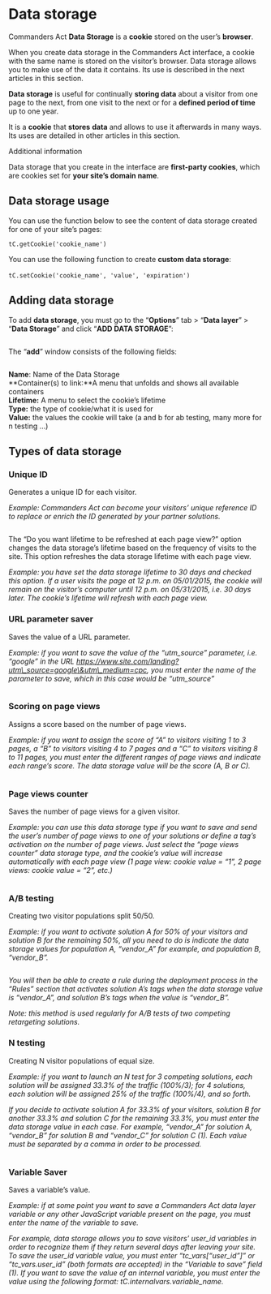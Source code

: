 # Data storage

Commanders Act **Data Storage** is a **cookie** stored on the user’s **browser**.

When you create data storage in the Commanders Act interface, a cookie with the same name is stored on the visitor’s browser.  Data storage allows you to make use of the data it contains. Its use is described in the next articles in this section.

**Data storage** is useful for continually **storing data** about a visitor from one page to the next, from one visit to the next or for a **defined period of time** up to one year.

It is a **cookie** that **stores** **data** and allows to use it afterwards in many ways. Its uses are detailed in other articles in this section.

Additional information

Data storage that you create in the interface are **first-party cookies**, which are cookies set for **your site’s domain name**.

## Data storage usage

You can use the function below to see the content of data storage created for one of your site’s pages:

`tC.getCookie('cookie_name')`

You can use the following function to create **custom data storage**:\
\
`tC.setCookie('cookie_name', 'value', 'expiration')`

## Adding data storage

To add **data storage**, you must go to the “**Options**” tab > “**Data layer**” > “**Data Storage**” and click “**ADD DATA STORAGE**”:

<figure><img src="../../../../../../../.gitbook/assets/image (288).png" alt=""><figcaption></figcaption></figure>

The “**add**” window consists of the following fields:

<figure><img src="../../../../../../../.gitbook/assets/image (289).png" alt=""><figcaption></figcaption></figure>

**Name**: Name of the Data Storage\
**Container(s) to link:**A menu that unfolds and shows all available containers\
**Lifetime:** A menu to select the cookie’s lifetime\
**Type:** the type of cookie/what it is used for\
**Value:** the values the cookie will take (a and b for ab testing, many more for n testing …)

## Types of data storage

### **Unique ID**

Generates a unique ID for each visitor.

_Example: Commanders Act can become your visitors’ unique reference ID to replace or enrich the ID generated by your partner solutions._

<figure><img src="../../../../../../../.gitbook/assets/image (290).png" alt=""><figcaption></figcaption></figure>

The “Do you want lifetime to be refreshed at each page view?” option changes the data storage’s lifetime based on the frequency of visits to the site. This option refreshes the data storage lifetime with each page view.

_Example: you have set the data storage lifetime to 30 days and checked this option. If a user visits the page at 12 p.m. on 05/01/2015, the cookie will remain on the visitor’s computer until 12 p.m. on 05/31/2015, i.e. 30 days later. The cookie’s lifetime will refresh with each page view._

### &#x20;**URL parameter saver**

Saves the value of a URL parameter.

_Example: if you want to save the value of the “utm\_source” parameter, i.e. “google” in the URL https://www.site.com/landing?utm\_source=google\&utm\_medium=cpc, you must enter the name of the parameter to save, which in this case would be “utm\_source”_ [\
](https://community.commandersact.com/wp-content/uploads/sites/2/2016/01/DS\_URL\_PAR\_SAV.png)

<figure><img src="../../../../../../../.gitbook/assets/image (291).png" alt=""><figcaption></figcaption></figure>

### **Scoring on page views**

Assigns a score based on the number of page views.

_Example: if you want to assign the score of “A” to visitors visiting 1 to 3 pages, a “B” to visitors visiting 4 to 7 pages and a “C” to visitors visiting 8 to 11 pages, you must enter the different ranges of page views and indicate each range’s score. The data storage value will be the score (A, B or C)._[\
](https://community.commandersact.com/wp-content/uploads/sites/2/2016/01/DS\_SCORING\_PV.png)

<figure><img src="../../../../../../../.gitbook/assets/image (292).png" alt=""><figcaption></figcaption></figure>

### **Page views counter**

Saves the number of page views for a  given visitor.

_Example: you can use this data storage type if you want to save and send the user’s number of page views to one of your solutions or define a tag’s activation on the number of page views. Just select the “page views counter” data storage type, and the cookie’s value will increase automatically with each page view (1 page view: cookie value = “1”, 2 page views: cookie value = “2”, etc.)_[\
](https://community.commandersact.com/wp-content/uploads/sites/2/2016/01/DS\_PV\_COUNTER.png)

<figure><img src="../../../../../../../.gitbook/assets/image (293).png" alt=""><figcaption></figcaption></figure>

### **A/B testing**

Creating two visitor populations split 50/50.

_Example: if you want to activate solution A for 50% of your visitors and solution B for the remaining 50%, all you need to do is indicate the data storage values for population A, “vendor\_A” for example, and population B,  “vendor\_B”._

<figure><img src="../../../../../../../.gitbook/assets/image (294).png" alt=""><figcaption></figcaption></figure>

&#x20;_You will then be able to create a rule during the deployment process in the “Rules” section that activates solution A’s tags when the data storage value is “vendor\_A”, and solution B’s tags when the value is “vendor\_B”._

_Note: this method is used regularly for A/B tests of two competing retargeting solutions._

### **N testing**

Creating N visitor populations of equal size.

_Example: if you want to launch an N test for 3 competing solutions, each solution will be assigned 33.3% of the traffic (100%/3); for 4 solutions, each solution will be assigned 25% of the traffic (100%/4), and so forth._

_If you decide to activate solution A for 33.3% of your visitors, solution B for another 33.3% and solution C for the remaining 33.3%, you must enter the data storage value in each case. For example, “vendor\_A” for solution A, “vendor\_B” for solution B and “vendor\_C” for solution C (1). Each value must be separated by a comma in order to be processed._

<figure><img src="../../../../../../../.gitbook/assets/image (295).png" alt=""><figcaption></figcaption></figure>

### &#x20;**Variable Saver**

Saves a variable’s value.

_Example: if at some point you want to save a Commanders Act data layer variable or any other JavaScript variable present on the page, you must enter the name of the variable to save._

_For example, data storage allows you to save visitors’ user\_id variables in order to recognize them if they return several days after leaving your site. To save the user\_id variable value, you must enter “tc\_vars\[“user\_id”]” or “tc\_vars.user\_id” (both formats are accepted) in the “Variable to save” field (1). If you want to save the value of an internal variable, you must enter the value using the following format: tC.internalvars.variable\_name._

<figure><img src="../../../../../../../.gitbook/assets/image (296).png" alt=""><figcaption></figcaption></figure>
